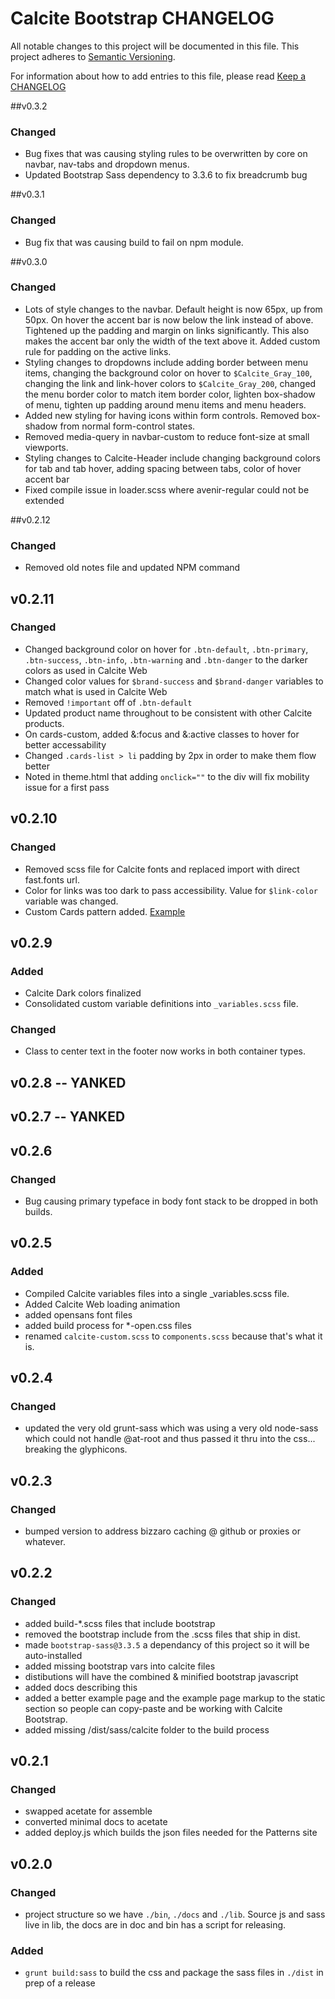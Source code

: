# Calcite Bootstrap CHANGELOG
All notable changes to this project will be documented in this file.
This project adheres to [Semantic Versioning](http://semver.org/).

For information about how to add entries to this file, please read [Keep a CHANGELOG](http://keepachangelog.com/)

##v0.3.2
### Changed
- Bug fixes that was causing styling rules to be overwritten by core on navbar, nav-tabs and dropdown menus.
- Updated Bootstrap Sass dependency to 3.3.6 to fix breadcrumb bug

##v0.3.1
### Changed
- Bug fix that was causing build to fail on npm module.

##v0.3.0
### Changed
- Lots of style changes to the navbar. Default height is now 65px, up from 50px. On hover the accent bar is now below the link instead of above. Tightened up the padding and margin on links significantly. This also makes the accent bar only the width of the text above it. Added custom rule for padding on the active links.
- Styling changes to dropdowns include adding border between menu items, changing the background color on hover to `$Calcite_Gray_100`, changing the link and link-hover colors to `$Calcite_Gray_200`, changed the menu border color to match item border color, lighten box-shadow of menu, tighten up padding around menu items and menu headers.
- Added new styling for having icons within form controls. Removed box-shadow from normal form-control states.
- Removed media-query in navbar-custom to reduce font-size at small viewports.
- Styling changes to Calcite-Header include changing background colors for tab and tab hover, adding spacing between tabs, color of hover accent bar
- Fixed compile issue in loader.scss where avenir-regular could not be extended

##v0.2.12
### Changed
- Removed old notes file and updated NPM command

## v0.2.11
### Changed
- Changed background color on hover for `.btn-default`, `.btn-primary`, `.btn-success`, `.btn-info`, `.btn-warning` and `.btn-danger` to the darker colors as used in Calcite Web
- Changed color values for `$brand-success` and `$brand-danger` variables to match what is used in Calcite Web
- Removed `!important` off of `.btn-default`
- Updated product name throughout to be consistent with other Calcite products.
- On cards-custom, added &:focus and &:active classes to hover for better accessability
- Changed `.cards-list > li` padding by 2px in order to make them flow better
- Noted in theme.html that adding `onclick=""` to the div will fix mobility issue for a first pass

## v0.2.10
### Changed
- Removed scss file for Calcite fonts and replaced import with direct fast.fonts url.
- Color for links was too dark to pass accessibility. Value for `$link-color` variable was changed.
- Custom Cards pattern added. [Example](http://esri.github.io/calcite-bootstrap/examples/#card)

## v0.2.9 
### Added
- Calcite Dark colors finalized
- Consolidated custom variable definitions into `_variables.scss` file.
### Changed
- Class to center text in the footer now works in both container types.

## v0.2.8 -- YANKED

## v0.2.7 -- YANKED

## v0.2.6
### Changed
- Bug causing primary typeface in body font stack to be dropped in both builds.

## v0.2.5
### Added
- Compiled Calcite variables files into a single _variables.scss file.
- Added Calcite Web loading animation
- added opensans font files
- added build process for *-open.css files
- renamed `calcite-custom.scss` to `components.scss` because that's what it is.

## v0.2.4
### Changed
- updated the very old grunt-sass which was using a very old node-sass which could not handle @at-root and thus passed it thru into the css... breaking the glyphicons. 

## v0.2.3
### Changed
- bumped version to address bizzaro caching @ github or proxies or whatever.

## v0.2.2
### Changed
- added build-*.scss files that include bootstrap
- removed the bootstrap include from the .scss files that ship in dist.
- made `bootstrap-sass@3.3.5` a dependancy of this project so it will be auto-installed
- added missing bootstrap vars into calcite files
- distibutions will have the combined & minified bootstrap javascript
- added docs describing this
- added a better example page and the example page markup to the static section so people can copy-paste and be working with Calcite Bootstrap.
- added missing /dist/sass/calcite folder to the build process

## v0.2.1
### Changed
- swapped acetate for assemble
- converted minimal docs to acetate
- added deploy.js which builds the json files needed for the Patterns site

## v0.2.0

### Changed
- project structure so we have `./bin`, `./docs` and `./lib`. Source js and sass live in lib, the docs are in doc and bin has a script for releasing.

### Added
- `grunt build:sass` to build the css and package the sass files in `./dist` in prep of a release
